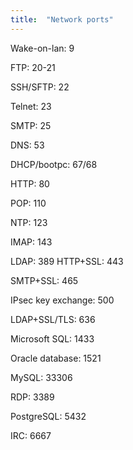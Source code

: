 ```yaml
---
title:  "Network ports"
---
```

Wake-on-lan: 9

FTP: 20-21

SSH/SFTP: 22

Telnet: 23

SMTP: 25

DNS: 53

DHCP/bootpc: 67/68

HTTP: 80

POP: 110

NTP: 123

IMAP: 143

LDAP: 389
HTTP+SSL: 443

SMTP+SSL: 465

IPsec key exchange: 500

LDAP+SSL/TLS: 636

Microsoft SQL: 1433


Oracle database: 1521

MySQL: 33306

RDP: 3389

PostgreSQL: 5432

IRC: 6667
